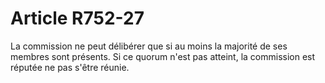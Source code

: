 # Article R752-27

<p>La commission ne peut délibérer que si au moins la majorité de ses membres sont présents. Si ce quorum n'est pas atteint, la commission est réputée ne pas s'être réunie. </p><p><br/></p>